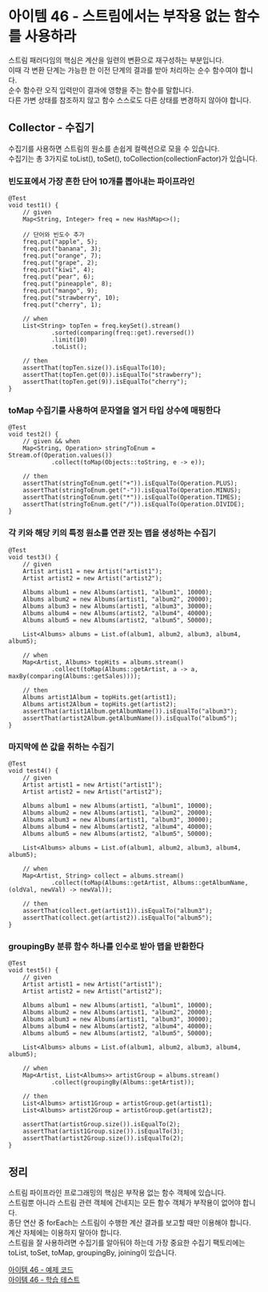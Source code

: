 # 아이템 46 - 스트림에서는 부작용 없는 함수를 사용하라

스트림 패러다임의 핵심은 계산을 일련의 변환으로 재구성하는 부분입니다.   
이때 각 변환 단계는 가능한 한 이전 단계의 결과를 받아 처리하는 순수 함수여야 합니다.        
순수 함수란 오직 입력만이 결과에 영향을 주는 함수를 말합니다.    
다른 가변 상태를 참조하지 않고 함수 스스로도 다른 상태를 변경하지 않아야 합니다.    

## Collector - 수집기

수집기를 사용하면 스트림의 원소를 손쉽게 컬렉션으로 모을 수 있습니다.         
수집기는 총 3가지로 toList(), toSet(), toCollection(collectionFactor)가 있습니다.    

### 빈도표에서 가장 흔한 단어 10개를 뽑아내는 파이프라인

````
@Test
void test1() {
    // given
    Map<String, Integer> freq = new HashMap<>();

    // 단어와 빈도수 추가
    freq.put("apple", 5);
    freq.put("banana", 3);
    freq.put("orange", 7);
    freq.put("grape", 2);
    freq.put("kiwi", 4);
    freq.put("pear", 6);
    freq.put("pineapple", 8);
    freq.put("mango", 9);
    freq.put("strawberry", 10);
    freq.put("cherry", 1);

    // when
    List<String> topTen = freq.keySet().stream()
            .sorted(comparing(freq::get).reversed())
            .limit(10)
            .toList();

    // then
    assertThat(topTen.size()).isEqualTo(10);
    assertThat(topTen.get(0)).isEqualTo("strawberry");
    assertThat(topTen.get(9)).isEqualTo("cherry");
}
````

### toMap 수집기를 사용하여 문자열을 열거 타입 상수에 매핑한다

````
@Test
void test2() {
    // given && when
    Map<String, Operation> stringToEnum = Stream.of(Operation.values())
            .collect(toMap(Objects::toString, e -> e));

    // then
    assertThat(stringToEnum.get("+")).isEqualTo(Operation.PLUS);
    assertThat(stringToEnum.get("-")).isEqualTo(Operation.MINUS);
    assertThat(stringToEnum.get("*")).isEqualTo(Operation.TIMES);
    assertThat(stringToEnum.get("/")).isEqualTo(Operation.DIVIDE);
}
````

### 각 키와 해당 키의 특정 원소를 연관 짓는 맵을 생성하는 수집기

````
@Test
void test3() {
    // given
    Artist artist1 = new Artist("artist1");
    Artist artist2 = new Artist("artist2");

    Albums album1 = new Albums(artist1, "album1", 10000);
    Albums album2 = new Albums(artist1, "album2", 20000);
    Albums album3 = new Albums(artist1, "album3", 30000);
    Albums album4 = new Albums(artist2, "album4", 40000);
    Albums album5 = new Albums(artist2, "album5", 50000);

    List<Albums> albums = List.of(album1, album2, album3, album4, album5);

    // when
    Map<Artist, Albums> topHits = albums.stream()
            .collect(toMap(Albums::getArtist, a -> a, maxBy(comparing(Albums::getSales))));

    // then
    Albums artist1Album = topHits.get(artist1);
    Albums artist2Album = topHits.get(artist2);
    assertThat(artist1Album.getAlbumName()).isEqualTo("album3");
    assertThat(artist2Album.getAlbumName()).isEqualTo("album5");
}
````

### 마지막에 쓴 값을 취하는 수집기

````
@Test
void test4() {
    // given
    Artist artist1 = new Artist("artist1");
    Artist artist2 = new Artist("artist2");

    Albums album1 = new Albums(artist1, "album1", 10000);
    Albums album2 = new Albums(artist1, "album2", 20000);
    Albums album3 = new Albums(artist1, "album3", 30000);
    Albums album4 = new Albums(artist2, "album4", 40000);
    Albums album5 = new Albums(artist2, "album5", 50000);

    List<Albums> albums = List.of(album1, album2, album3, album4, album5);

    // when
    Map<Artist, String> collect = albums.stream()
            .collect(toMap(Albums::getArtist, Albums::getAlbumName, (oldVal, newVal) -> newVal));

    // then
    assertThat(collect.get(artist1)).isEqualTo("album3");
    assertThat(collect.get(artist2)).isEqualTo("album5");
}
````

### groupingBy 분류 함수 하나를 인수로 받아 맵을 반환한다

````
@Test
void test5() {
    // given
    Artist artist1 = new Artist("artist1");
    Artist artist2 = new Artist("artist2");

    Albums album1 = new Albums(artist1, "album1", 10000);
    Albums album2 = new Albums(artist1, "album2", 20000);
    Albums album3 = new Albums(artist1, "album3", 30000);
    Albums album4 = new Albums(artist2, "album4", 40000);
    Albums album5 = new Albums(artist2, "album5", 50000);

    List<Albums> albums = List.of(album1, album2, album3, album4, album5);

    // when
    Map<Artist, List<Albums>> artistGroup = albums.stream()
            .collect(groupingBy(Albums::getArtist));

    // then
    List<Albums> artist1Group = artistGroup.get(artist1);
    List<Albums> artist2Group = artistGroup.get(artist2);

    assertThat(artistGroup.size()).isEqualTo(2);
    assertThat(artist1Group.size()).isEqualTo(3);
    assertThat(artist2Group.size()).isEqualTo(2);
}
````

## 정리

스트림 파이프라인 프로그래밍의 핵심은 부작용 없는 함수 객체에 있습니다.       
스트림뿐 아니라 스트림 관련 객체에 건네지는 모든 함수 객체가 부작용이 없어야 합니다.       
종단 연산 중 forEach는 스트림이 수행한 계산 결과를 보고할 때만 이용해야 합니다.    
계산 자체에는 이용하지 말아야 합니다.     
스트림을 잘 사용하려면 수집기를 알아둬야 하는데 가장 중요한 수집기 팩토리에는   
toList, toSet, toMap, groupingBy, joining이 있습니다.    

[아이템 46 - 예제 코드](https://github.com/320Hwany/EffectiveJava/tree/main/src/main/java/effective/chapter7/item46)                                                                          
[아이템 46 - 학습 테스트](https://github.com/320Hwany/EffectiveJava/tree/main/src/test/java/effective/chapter7/item46)         